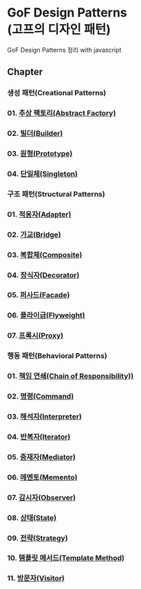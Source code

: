GoF Design Patterns<br>
(고프의 디자인 패턴)
=======================

GoF Design Patterns 정리 with javascript<br>

## Chapter
### 생성 패턴(Creational Patterns)
### 01. [추상 팩토리(Abstract Factory)](https://github.com/KangJiJi/Study/tree/master/Book/DesignPatterns/AbstractFactory)
### 02. [빌더(Builder)]()
### 03. [원형(Prototype)]()
### 04. [단일체(Singleton)]()

### 구조 패턴(Structural Patterns)
### 01. [적응자(Adapter)]()
### 02. [가교(Bridge)]()
### 03. [복합체(Composite)]()
### 04. [장식자(Decorator)]()
### 05. [퍼사드(Facade)]()
### 06. [플라이급(Flyweight)]()
### 07. [프록시(Proxy)]()

### 행동 패턴(Behavioral Patterns)
### 01. [책임 연쇄(Chain of Responsibility))]()
### 02. [명령(Command)]()
### 03. [해석자(Interpreter)]()
### 04. [반복자(Iterator)]()
### 05. [중재자(Mediator)]()
### 06. [메멘토(Memento)]()
### 07. [감시자(Observer)]()
### 08. [상태(State)]()
### 09. [전략(Strategy)]()
### 10. [템플릿 메서드(Template Method)]()
### 11. [방문자(Visitor)]()